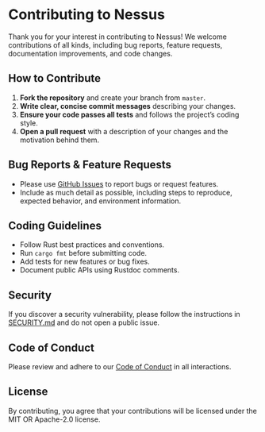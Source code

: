 # Contributing to Nessus

Thank you for your interest in contributing to Nessus! We welcome contributions of all kinds, including bug reports, feature requests, documentation improvements, and code changes.

## How to Contribute

1. **Fork the repository** and create your branch from `master`.
2. **Write clear, concise commit messages** describing your changes.
3. **Ensure your code passes all tests** and follows the project’s coding style.
4. **Open a pull request** with a description of your changes and the motivation behind them.

## Bug Reports & Feature Requests

- Please use [GitHub Issues](https://github.com/cchantep/nessus/issues) to report bugs or request features.
- Include as much detail as possible, including steps to reproduce, expected behavior, and environment information.

## Coding Guidelines

- Follow Rust best practices and conventions.
- Run `cargo fmt` before submitting code.
- Add tests for new features or bug fixes.
- Document public APIs using Rustdoc comments.

## Security

If you discover a security vulnerability, please follow the instructions in [SECURITY.md](SECURITY.md) and do not open a public issue.

## Code of Conduct

Please review and adhere to our [Code of Conduct](CODE_OF_CONDUCT.md) in all interactions.

## License

By contributing, you agree that your contributions will be licensed under the MIT OR Apache-2.0 license.
